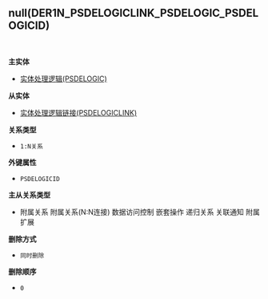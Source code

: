 ## null(DER1N_PSDELOGICLINK_PSDELOGIC_PSDELOGICID) <!-- {docsify-ignore-all} -->



<br>
<p class="panel-title"><b>主实体</b></p>

* [实体处理逻辑(PSDELOGIC)](module/extension/PSDELogic)

<p class="panel-title"><b>从实体</b></p>

* [实体处理逻辑链接(PSDELOGICLINK)](module/extension/PSDELogicLink)

<p class="panel-title"><b>关系类型</b></p>

* `1:N关系`

<p class="panel-title"><b>外键属性</b></p>

* `PSDELOGICID`

<p class="panel-title"><b>主从关系类型</b></p>

* <i class="fa fa-square"/></i> 附属关系 <i class="fa fa-square"/></i> 附属关系(N:N连接) <i class="fa fa-square"/></i> 数据访问控制 <i class="fa fa-check-square"/></i> 嵌套操作 <i class="fa fa-square"/></i> 递归关系 <i class="fa fa-square"/></i> 关联通知 <i class="fa fa-square"/></i> 附属扩展

<p class="panel-title"><b>删除方式</b></p>

* `同时删除`

<p class="panel-title"><b>删除顺序</b></p>

* `0`
